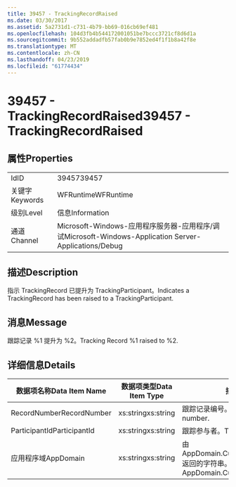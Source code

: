 ```yaml
---
title: 39457 - TrackingRecordRaised
ms.date: 03/30/2017
ms.assetid: 5a2731d1-c731-4b79-bb69-016cb69ef481
ms.openlocfilehash: 104d3fb4b544172001051be7bccc3721cf8d6d1a
ms.sourcegitcommit: 9b552addadfb57fab0b9e7852ed4f1f1b8a42f8e
ms.translationtype: MT
ms.contentlocale: zh-CN
ms.lasthandoff: 04/23/2019
ms.locfileid: "61774434"
---
```

# <a name="39457---trackingrecordraised"></a><span data-ttu-id="aff1c-102">39457 - TrackingRecordRaised</span><span class="sxs-lookup"><span data-stu-id="aff1c-102">39457 - TrackingRecordRaised</span></span>
## <a name="properties"></a><span data-ttu-id="aff1c-103">属性</span><span class="sxs-lookup"><span data-stu-id="aff1c-103">Properties</span></span>  
  
|||  
|-|-|  
|<span data-ttu-id="aff1c-104">Id</span><span class="sxs-lookup"><span data-stu-id="aff1c-104">ID</span></span>|<span data-ttu-id="aff1c-105">39457</span><span class="sxs-lookup"><span data-stu-id="aff1c-105">39457</span></span>|  
|<span data-ttu-id="aff1c-106">关键字</span><span class="sxs-lookup"><span data-stu-id="aff1c-106">Keywords</span></span>|<span data-ttu-id="aff1c-107">WFRuntime</span><span class="sxs-lookup"><span data-stu-id="aff1c-107">WFRuntime</span></span>|  
|<span data-ttu-id="aff1c-108">级别</span><span class="sxs-lookup"><span data-stu-id="aff1c-108">Level</span></span>|<span data-ttu-id="aff1c-109">信息</span><span class="sxs-lookup"><span data-stu-id="aff1c-109">Information</span></span>|  
|<span data-ttu-id="aff1c-110">通道</span><span class="sxs-lookup"><span data-stu-id="aff1c-110">Channel</span></span>|<span data-ttu-id="aff1c-111">Microsoft-Windows-应用程序服务器-应用程序/调试</span><span class="sxs-lookup"><span data-stu-id="aff1c-111">Microsoft-Windows-Application Server-Applications/Debug</span></span>|  
  
## <a name="description"></a><span data-ttu-id="aff1c-112">描述</span><span class="sxs-lookup"><span data-stu-id="aff1c-112">Description</span></span>  
 <span data-ttu-id="aff1c-113">指示 TrackingRecord 已提升为 TrackingParticipant。</span><span class="sxs-lookup"><span data-stu-id="aff1c-113">Indicates a TrackingRecord has been raised to a TrackingParticipant.</span></span>  
  
## <a name="message"></a><span data-ttu-id="aff1c-114">消息</span><span class="sxs-lookup"><span data-stu-id="aff1c-114">Message</span></span>  
 <span data-ttu-id="aff1c-115">跟踪记录 %1 提升为 %2。</span><span class="sxs-lookup"><span data-stu-id="aff1c-115">Tracking Record %1 raised to %2.</span></span>  
  
## <a name="details"></a><span data-ttu-id="aff1c-116">详细信息</span><span class="sxs-lookup"><span data-stu-id="aff1c-116">Details</span></span>  
  
|<span data-ttu-id="aff1c-117">数据项名称</span><span class="sxs-lookup"><span data-stu-id="aff1c-117">Data Item Name</span></span>|<span data-ttu-id="aff1c-118">数据项类型</span><span class="sxs-lookup"><span data-stu-id="aff1c-118">Data Item Type</span></span>|<span data-ttu-id="aff1c-119">描述</span><span class="sxs-lookup"><span data-stu-id="aff1c-119">Description</span></span>|  
|--------------------|--------------------|-----------------|  
|<span data-ttu-id="aff1c-120">RecordNumber</span><span class="sxs-lookup"><span data-stu-id="aff1c-120">RecordNumber</span></span>|<span data-ttu-id="aff1c-121">xs:string</span><span class="sxs-lookup"><span data-stu-id="aff1c-121">xs:string</span></span>|<span data-ttu-id="aff1c-122">跟踪记录编号。</span><span class="sxs-lookup"><span data-stu-id="aff1c-122">The tracking record number.</span></span>|  
|<span data-ttu-id="aff1c-123">ParticipantId</span><span class="sxs-lookup"><span data-stu-id="aff1c-123">ParticipantId</span></span>|<span data-ttu-id="aff1c-124">xs:string</span><span class="sxs-lookup"><span data-stu-id="aff1c-124">xs:string</span></span>|<span data-ttu-id="aff1c-125">跟踪参与者。</span><span class="sxs-lookup"><span data-stu-id="aff1c-125">The tracking participant.</span></span>|  
|<span data-ttu-id="aff1c-126">应用程序域</span><span class="sxs-lookup"><span data-stu-id="aff1c-126">AppDomain</span></span>|<span data-ttu-id="aff1c-127">xs:string</span><span class="sxs-lookup"><span data-stu-id="aff1c-127">xs:string</span></span>|<span data-ttu-id="aff1c-128">由 AppDomain.CurrentDomain.FriendlyName 返回的字符串。</span><span class="sxs-lookup"><span data-stu-id="aff1c-128">The string returned by AppDomain.CurrentDomain.FriendlyName.</span></span>|
